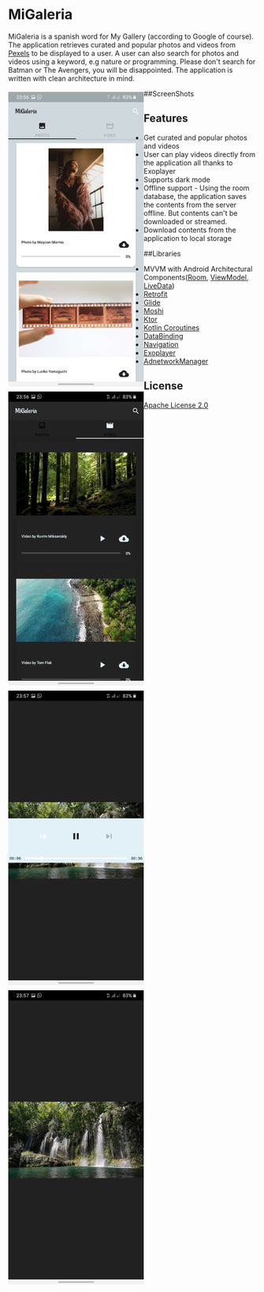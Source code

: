 # MiGaleria
MiGaleria is a spanish word for My Gallery (according to Google of course). The application retrieves 
curated and popular photos and videos from [Pexels](https://www.pexels.com/) to be displayed to a user.
A user can also search for photos and videos using a keyword, e.g nature or programming. Please don't
search for Batman or The Avengers, you will be disappointed. The application is written with clean 
architecture in mind.

##ScreenShots
<img src="screenshot/Photo_tab_screen_shot.jpg" vspace="5" align="left" width=275>
<img src="screenshot/Video_tab_screen_shot.jpg" vspace="5" align="left" width=275>
<img src="screenshot/VideoPlayer_screen_shot.jpg" vspace="5" align="left" width=275>
<img src="screenshot/VideoPlayer_screen_shot2.jpg" vspace="5" align="left" width=275>

## Features
* Get curated and popular photos and videos
* User can play videos directly from the application all thanks to Exoplayer
* Supports dark mode
* Offline support - Using the room database, the application saves the contents from the server offline.
 But contents can't be downloaded or streamed.
* Download contents from the application to local storage

##Libraries
* MVVM with Android Architectural Components([Room](https://developer.android.com/topic/libraries/architecture/room), [ViewModel](https://developer.android.com/topic/libraries/architecture/viewmodel), [LiveData](https://developer.android.com/topic/libraries/architecture/livedata))
* [Retrofit](https://github.com/square/retrofit)
* [Glide](https://github.com/bumptech/glide)
* [Moshi](https://github.com/square/moshi)
* [Ktor](https://ktor.io/)
* [Kotlin Coroutines](https://developer.android.com/kotlin/coroutines)
* [DataBinding](https://developer.android.com/topic/libraries/data-binding)
* [Navigation](https://developer.android.com/guide/navigation)
* [Exoplayer](https://github.com/google/ExoPlayer)
* [AdnetworkManager](https://github.com/wise4rmgod/AdnetwrokManager)

## License
[Apache License 2.0](http://www.apache.org/licenses/LICENSE-2.0.txt)
